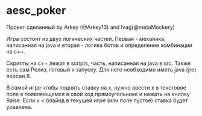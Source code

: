 # aesc_poker
Проект сделанный by Arkey (@Arkey13) and Ivag(@metaMockery)

Игра состоит из двух логических частей. 
Первая - механика, написанная на java и вторая - логика ботов и определение комбинации на c++. 

Скрипты на c++ лежат в scripts, часть, написанная на java в src.
Также есть сам Релиз, готовый к запуску. Для него необходимо иметь java (jre) версии 8.

В самой игре чтобы поднять ставку на x, нужно ввести x в текстовое поле в появляющемся в свой ход прямоугольнике и нажать на кнопку Raise. Если x < блайнд в текущей игре (или поле пустое) ставка будет уравнена.
